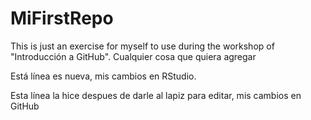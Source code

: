 # MiFirstRepo
This is just an exercise for myself to use during the workshop of "Introducción a GitHub".
Cualquier cosa que quiera agregar

Está línea es nueva, mis cambios en RStudio. 

Esta línea la hice despues de darle al lapiz para editar, mis cambios en GitHub

